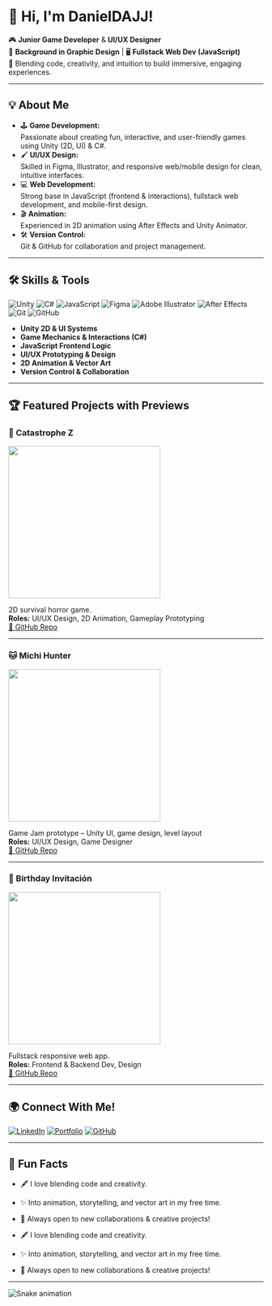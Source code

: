 # 👋 Hi, I'm DanielDAJJ!

🎮 **Junior Game Developer** & **UI/UX Designer**  
🎨 **Background in Graphic Design** | 🖥️ **Fullstack Web Dev (JavaScript)**  
🚀 Blending code, creativity, and intuition to build immersive, engaging experiences.

---

## 💡 About Me

- 🕹️ **Game Development:**  
  Passionate about creating fun, interactive, and user-friendly games using Unity (2D, UI) & C#.
- 🖌️ **UI/UX Design:**  
  Skilled in Figma, Illustrator, and responsive web/mobile design for clean, intuitive interfaces.
- 💻 **Web Development:**  
  Strong base in JavaScript (frontend & interactions), fullstack web development, and mobile-first design.
- 🎬 **Animation:**  
  Experienced in 2D animation using After Effects and Unity Animator.
- 🛠️ **Version Control:**  
  Git & GitHub for collaboration and project management.

---

## 🛠️ Skills & Tools

![Unity](https://img.shields.io/badge/Unity-100000?style=flat&logo=unity&logoColor=white)
![C#](https://img.shields.io/badge/C%23-239120?style=flat&logo=c-sharp&logoColor=white)
![JavaScript](https://img.shields.io/badge/JavaScript-F7DF1E?style=flat&logo=javascript&logoColor=black)
![Figma](https://img.shields.io/badge/Figma-F24E1E?style=flat&logo=figma&logoColor=white)
![Adobe Illustrator](https://img.shields.io/badge/Illustrator-FF9A00?style=flat&logo=adobe-illustrator&logoColor=white)
![After Effects](https://img.shields.io/badge/After%20Effects-9999FF?style=flat&logo=adobe-after-effects&logoColor=white)
![Git](https://img.shields.io/badge/Git-F05032?style=flat&logo=git&logoColor=white)
![GitHub](https://img.shields.io/badge/GitHub-181717?style=flat&logo=github&logoColor=white)

- **Unity 2D & UI Systems**
- **Game Mechanics & Interactions (C#)**
- **JavaScript Frontend Logic**
- **UI/UX Prototyping & Design**
- **2D Animation & Vector Art**
- **Version Control & Collaboration**

---

## 🏆 Featured Projects with Previews

### 🧟 Catastrophe Z
<img src="[https://via.placeholder.com/300x170.png?text=Catastrophe+Z](https://github.com/DanielDAJJ/DanielDAJJ/blob/main/BANNER-CATASTROPHE-Z.jpg)" width="300px" />

2D survival horror game.  
**Roles:** UI/UX Design, 2D Animation, Gameplay Prototyping  
[🔗 GitHub Repo](https://github.com/DanielDAJJ/CatastropheZ)

---

### 🐱 Michi Hunter
<img src="[https://via.placeholder.com/300x170.png?text=Michi+Hunter](https://github.com/DanielDAJJ/DanielDAJJ/blob/main/MichiHunter.jpg)" width="300px" />

Game Jam prototype – Unity UI, game design, level layout  
**Roles:** UI/UX Design, Game Designer  
[🔗 GitHub Repo](https://github.com/DanielDAJJ/MichiHunter)

---

### 🎉 Birthday Invitación
<img src="[https://via.placeholder.com/300x170.png?text=Birthday+App](https://github.com/DanielDAJJ/DanielDAJJ/blob/main/ProyectoBirthdayInvitation.png)" width="300px" />

Fullstack responsive web app.  
**Roles:** Frontend & Backend Dev, Design  
[🔗 GitHub Repo](https://github.com/DanielDAJJ/FrontBirthday)

---

## 🌍 Connect With Me!

[![LinkedIn](https://img.shields.io/badge/LinkedIn-blue?style=flat&logo=linkedin&logoColor=white)](https://www.linkedin.com/in/danieldajj/)
[![Portfolio](https://img.shields.io/badge/Portfolio-22272e?style=flat&logo=vercel&logoColor=white)](https://daniel-protafolio-3vd4.vercel.app/)
[![GitHub](https://img.shields.io/badge/GitHub-181717?style=flat&logo=github&logoColor=white)](https://github.com/danieldajj)

---

## 🌟 Fun Facts

- 🖋️ I love blending code and creativity.
- ✨ Into animation, storytelling, and vector art in my free time.
- 🤝 Always open to new collaborations & creative projects!


- 🖋️ I love blending code and creativity.
- ✨ Into animation, storytelling, and vector art in my free time.
- 🤝 Always open to new collaborations & creative projects!

---

<!-- Optional GitHub Snake Animation -->
<img src="https://github.com/danieldajj/danieldajj/blob/output/github-contribution-grid-snake.svg" alt="Snake animation" />

